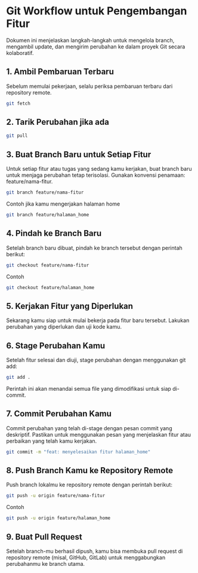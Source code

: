 # Git Workflow untuk Pengembangan Fitur

Dokumen ini menjelaskan langkah-langkah untuk mengelola branch, mengambil update, dan mengirim perubahan ke dalam proyek Git secara kolaboratif.

## 1. Ambil Pembaruan Terbaru

Sebelum memulai pekerjaan, selalu periksa pembaruan terbaru dari repository remote.

```bash
git fetch
```

## 2. Tarik Perubahan jika ada
```bash
git pull
```
## 3. Buat Branch Baru untuk Setiap Fitur
Untuk setiap fitur atau tugas yang sedang kamu kerjakan, buat branch baru untuk menjaga perubahan tetap terisolasi. Gunakan konvensi penamaan: feature/nama-fitur.
```bash
git branch feature/nama-fitur
```
Contoh jika kamu mengerjakan halaman home
```bash
git branch feature/halaman_home
```
## 4. Pindah ke Branch Baru
Setelah branch baru dibuat, pindah ke branch tersebut dengan perintah berikut:
```bash
git checkout feature/nama-fitur
```
Contoh
```bash
git checkout feature/halaman_home
```
## 5. Kerjakan Fitur yang Diperlukan
Sekarang kamu siap untuk mulai bekerja pada fitur baru tersebut. Lakukan perubahan yang diperlukan dan uji kode kamu.
## 6. Stage Perubahan Kamu
Setelah fitur selesai dan diuji, stage perubahan dengan menggunakan git add:
```bash
git add .
```
Perintah ini akan menandai semua file yang dimodifikasi untuk siap di-commit.
## 7. Commit Perubahan Kamu
Commit perubahan yang telah di-stage dengan pesan commit yang deskriptif. Pastikan untuk menggunakan pesan yang menjelaskan fitur atau perbaikan yang telah kamu kerjakan.
```bash
git commit -m "feat: menyelesaikan fitur halaman_home"
```
## 8. Push Branch Kamu ke Repository Remote
Push branch lokalmu ke repository remote dengan perintah berikut:
```bash
git push -u origin feature/nama-fitur
```
Contoh
```bash
git push -u origin feature/halaman_home
```
## 9. Buat Pull Request
Setelah branch-mu berhasil dipush, kamu bisa membuka pull request di repository remote (misal, GitHub, GitLab) untuk menggabungkan perubahanmu ke branch utama.


